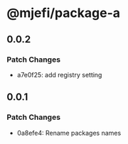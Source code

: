 # @mjefi/package-a

## 0.0.2

### Patch Changes

- a7e0f25: add registry setting

## 0.0.1

### Patch Changes

- 0a8efe4: Rename packages names

